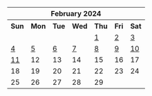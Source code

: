 <table align="center" border="0" cellpadding="0" cellspacing="0" class="month">
 <tr>
  <th class="month" colspan="7">
   February 2024
  </th>
 </tr>
 <tr>
  <th class="sun">
   Sun
  </th>
  <th class="mon">
   Mon
  </th>
  <th class="tue">
   Tue
  </th>
  <th class="wed">
   Wed
  </th>
  <th class="thu">
   Thu
  </th>
  <th class="fri">
   Fri
  </th>
  <th class="sat">
   Sat
  </th>
 </tr>
 <tr>
  <td class="noday">
  </td>
  <td class="noday">
  </td>
  <td class="noday">
  </td>
  <td class="noday">
  </td>
  <td class="thu">
   <a href="20240201.py">
    1
   </a>
  </td>
  <td class="fri">
   <a href="20240202.py">
    2
   </a>
  </td>
  <td class="sat">
   <a href="20240203.py">
    3
   </a>
  </td>
 </tr>
 <tr>
  <td class="sun">
   <a href="20240204.py">
    4
   </a>
  </td>
  <td class="mon">
   <a href="20240205.py">
    5
   </a>
  </td>
  <td class="tue">
   <a href="20240206.py">
    6
   </a>
  </td>
  <td class="wed">
   <a href="20240207.py">
    7
   </a>
  </td>
  <td class="thu">
   <a href="20240208.py">
    8
   </a>
  </td>
  <td class="fri">
   <a href="20240209.py">
    9
   </a>
  </td>
  <td class="sat">
   <a href="20240210.py">
    10
   </a>
  </td>
 </tr>
 <tr>
  <td class="sun">
   <a href="20240211.py">
    11
   </a>
  </td>
  <td class="mon">
   12
  </td>
  <td class="tue">
   13
  </td>
  <td class="wed">
   14
  </td>
  <td class="thu">
   15
  </td>
  <td class="fri">
   16
  </td>
  <td class="sat">
   17
  </td>
 </tr>
 <tr>
  <td class="sun">
   18
  </td>
  <td class="mon">
   19
  </td>
  <td class="tue">
   20
  </td>
  <td class="wed">
   21
  </td>
  <td class="thu">
   22
  </td>
  <td class="fri">
   23
  </td>
  <td class="sat">
   24
  </td>
 </tr>
 <tr>
  <td class="sun">
   25
  </td>
  <td class="mon">
   26
  </td>
  <td class="tue">
   27
  </td>
  <td class="wed">
   28
  </td>
  <td class="thu">
   29
  </td>
  <td class="noday">
  </td>
  <td class="noday">
  </td>
 </tr>
</table>
